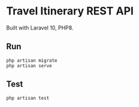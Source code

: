 # Travel Itinerary REST API

Built with Laravel 10, PHP8.

## Run

```
php artisan migrate
php artisan serve
```

## Test

```
php artisan test
```
